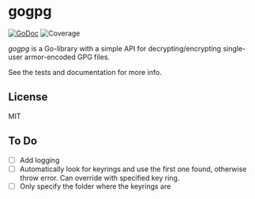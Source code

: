 # gogpg

[![GoDoc](https://img.shields.io/badge/godoc-reference-blue.svg?style=flat-square)](https://godoc.org/github.com/schollz/gogpg)
![Coverage](https://img.shields.io/badge/coverage-82%25-green.svg?style=flat-square)

*gogpg* is a Go-library with a simple API for decrypting/encrypting single-user armor-encoded GPG files.

See the tests and documentation for more info.

## License

MIT

## To Do

- [ ] Add logging
- [ ] Automatically look for keyrings and use the first one found, otherwise throw error. Can override with specified key ring.
- [ ] Only specify the folder where the keyrings are

